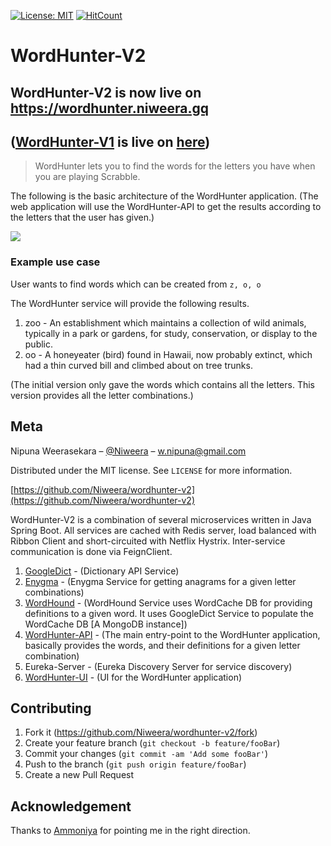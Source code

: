 [![License: MIT](https://img.shields.io/badge/License-MIT-yellow.svg)](https://opensource.org/licenses/MIT)
[![HitCount](http://hits.dwyl.io/Niweera/wordhunter-v2.svg)](http://hits.dwyl.io/Niweera/wordhunter-v2)

# WordHunter-V2

## WordHunter-V2 is now live on https://wordhunter.niweera.gq

## ([WordHunter-V1](https://github.com/Niweera/wordhunter) is live on [here](https://20200409t141418-dot-whunter.uc.r.appspot.com/))

> WordHunter lets you to find the words for the letters you have when you are playing Scrabble.

The following is the basic architecture of the WordHunter application. (The web application will use the WordHunter-API to get the results according to the letters that the user has given.)

![](https://i.imgur.com/jp5mcq2.jpg)

### Example use case

User wants to find words which can be created from `z, o, o`

The WordHunter service will provide the following results.

1. zoo - An establishment which maintains a collection of wild animals, typically in a park or gardens, for study, conservation, or display to the public.
2. oo - A honeyeater (bird) found in Hawaii, now probably extinct, which had a thin curved bill and climbed about on tree trunks.

(The initial version only gave the words which contains all the letters. This version provides all the letter combinations.)

## Meta

Nipuna Weerasekara – [@Niweera](https://twitter.com/Niweera) – w.nipuna@gmail.com

Distributed under the MIT license. See `LICENSE` for more information.

[https://github.com/Niweera/wordhunter-v2](https://github.com/Niweera/wordhunter-v2)

WordHunter-V2 is a combination of several microservices written in Java Spring Boot.
All services are cached with Redis server, load balanced with Ribbon Client and short-circuited with Netflix Hystrix. Inter-service communication is done via FeignClient.

1. [GoogleDict](https://googledict.herokuapp.com/) - (Dictionary API Service)
2. [Enygma](https://enygma.herokuapp.com/) - (Enygma Service for getting anagrams for a given letter combinations)
3. [WordHound](https://wordhound.herokuapp.com/) - (WordHound Service uses WordCache DB for providing definitions to a given word. It uses GoogleDict Service to populate the WordCache DB [A MongoDB instance])
4. [WordHunter-API](https://wordhunter-api.herokuapp.com/) - (The main entry-point to the WordHunter application, basically provides the words, and their definitions for a given letter combination)
5. Eureka-Server - (Eureka Discovery Server for service discovery)
6. [WordHunter-UI](https://wordhunter.niweera.gq/) - (UI for the WordHunter application)

## Contributing

1. Fork it (<https://github.com/Niweera/wordhunter-v2/fork>)
2. Create your feature branch (`git checkout -b feature/fooBar`)
3. Commit your changes (`git commit -am 'Add some fooBar'`)
4. Push to the branch (`git push origin feature/fooBar`)
5. Create a new Pull Request

<!-- Markdown link & img dfn's -->

[npm-image]: https://img.shields.io/npm/v/datadog-metrics.svg?style=flat-square
[npm-url]: https://npmjs.org/package/datadog-metrics
[npm-downloads]: https://img.shields.io/npm/dm/datadog-metrics.svg?style=flat-square
[travis-image]: https://img.shields.io/travis/dbader/node-datadog-metrics/master.svg?style=flat-square
[travis-url]: https://travis-ci.org/dbader/node-datadog-metrics
[wiki]: https://github.com/yourname/yourproject/wiki

## Acknowledgement

Thanks to [Ammoniya](https://github.com/Ammoniya) for pointing me in the right direction.
